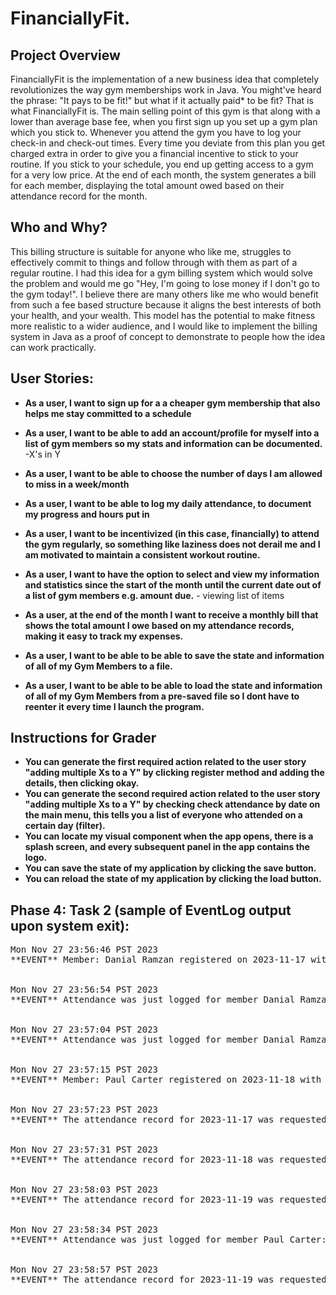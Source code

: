 ﻿# FinanciallyFit.

## Project Overview

FinanciallyFit is the implementation of a new business idea that completely revolutionizes the way gym memberships work in Java. You might've heard the phrase: "It pays to be fit!" but what if it actually paid* to be fit? That is what FinanciallyFit is. The main selling point of this gym is that along with a lower than average base fee, when you first sign up you set up a gym plan which you stick to. Whenever you attend the gym you have to log your check-in and check-out times. Every time you deviate from this plan you get charged extra in order to give you a financial incentive to stick to your routine. If you stick to your schedule, you end up getting access to a gym for a very low price. At the end of each month, the system generates a bill for each member, displaying the total amount owed based on their attendance record for the month.

## Who and Why?
This billing structure is suitable for anyone who like me, struggles to effectively commit to things and follow through with them as part of a regular routine. I had this idea for a gym billing system which would solve the problem and would me go "Hey, I'm going to lose money if I don't go to the gym today!". I believe there are many others like me who would benefit from such a fee based structure because it aligns the best interests of both your health, and your wealth. This model has the potential to make fitness more realistic to a wider audience, and I would like to implement the billing system in Java as a proof of concept to demonstrate to people how the idea can work practically.

## User Stories:

- **As a user, I want to sign up for a a cheaper gym membership that also helps me stay committed to a schedule**

-  **As a user, I want to be able to add an account/profile for myself into a list of gym members so my stats and information can be documented.** -X's in Y

-  **As a user,  I want to be able to choose the number of days I am allowed to miss in a week/month**
    
- **As a user, I want to be able to log my daily attendance, to document my progress and hours put in**
    
- **As a user, I want to be incentivized (in this case, financially) to attend the gym regularly, so something like laziness does not derail me and I am motivated to maintain a consistent workout routine.**
    
-  **As a user, I want to have the option to select and view my information and statistics since the start of the month until the current date out of a list of gym members e.g. amount due.** - viewing list of items

-  **As a user, at the end of the month I want to receive a monthly bill that shows the total amount I owe based on my attendance records, making it easy to track my expenses.**

-  **As a user, I want to be able to be able to save the state and information of all of my Gym Members to a file.**

-  **As a user, I want to be able to be able to load the state and information of all of my Gym Members from a pre-saved file so I dont have to reenter it every time I launch the program.**

## Instructions for Grader

-  **You can generate the first required action related to the user story "adding multiple Xs to a Y" by clicking register method and adding the details, then clicking okay.**
- **You can generate the second required action related to the user story "adding multiple Xs to a Y" by checking check attendance by date on the main menu, this tells you a list of everyone who attended on a certain day (filter).**
- **You can locate my visual component when the app opens, there is a splash screen, and every subsequent panel in the app contains the logo.**
- **You can save the state of my application by clicking the save button.**
- **You can reload the state of my application by clicking the load button.**

## Phase 4: Task 2 (sample of EventLog output upon system exit):

<pre>
Mon Nov 27 23:56:46 PST 2023
**EVENT** Member: Danial Ramzan registered on 2023-11-17 with allowed missed days: 2


Mon Nov 27 23:56:54 PST 2023
**EVENT** Attendance was just logged for member Danial Ramzan: 3.0 hours logged on 2023-11-18, changing number of days attended to 1


Mon Nov 27 23:57:04 PST 2023
**EVENT** Attendance was just logged for member Danial Ramzan: 4.0 hours logged on 2023-11-19, changing number of days attended to 2


Mon Nov 27 23:57:15 PST 2023
**EVENT** Member: Paul Carter registered on 2023-11-18 with allowed missed days: 4


Mon Nov 27 23:57:23 PST 2023
**EVENT** The attendance record for 2023-11-17 was requested, the members who attended are: Nobody!


Mon Nov 27 23:57:31 PST 2023
**EVENT** The attendance record for 2023-11-18 was requested, the members who attended are: +Danial Ramzan


Mon Nov 27 23:58:03 PST 2023
**EVENT** The attendance record for 2023-11-19 was requested, the members who attended are: +Danial Ramzan


Mon Nov 27 23:58:34 PST 2023
**EVENT** Attendance was just logged for member Paul Carter: 4.5 hours logged on 2023-11-19, changing number of days attended to 1


Mon Nov 27 23:58:57 PST 2023
**EVENT** The attendance record for 2023-11-19 was requested, the members who attended are: +Danial Ramzan +Paul Carter

</pre>
